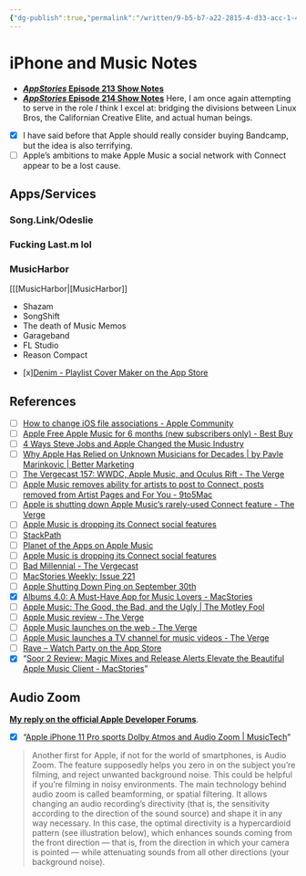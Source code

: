 ```yaml
---
{"dg-publish":true,"permalink":"/written/9-b5-b7-a22-2815-4-d33-acc-1-42-cb-08-cb-6-a2-d/","dgHomeLink":true,"dgPassFrontmatter":false}
---
```


# iPhone and Music Notes

* [**_AppStories_ Episode 213 Show Notes**](drafts5://open?uuid=61E9FB48-73B8-4352-8B34-882554D1D7B3)
* [**_AppStories_ Episode 214 Show Notes**](drafts5://open?uuid=200167A9-475A-4F5F-AC04-50419956DB6E)
Here, I am once again attempting to serve in the role *I* think I excel at: bridging the divisions between Linux Bros, the Californian Creative Elite, and actual human beings.

- [x] I have said before that Apple should really consider buying Bandcamp, but the idea is also terrifying.
- [ ] Apple’s ambitions to make Apple Music a social network with Connect appear to be a lost cause.

## Apps/Services
### Song.Link/Odeslie

### Fucking Last.m lol

### MusicHarbor
[[[MusicHarbor|[MusicHarbor]]

* Shazam
* SongShift
* The death of Music Memos
* Garageband
* FL Studio
* Reason Compact
- [x][‎Denim - Playlist Cover Maker on the App Store](https://apps.apple.com/us/app/denim-playlist-cover-maker/id1532250420)

## References
- [ ] [How to change iOS file associations - Apple Community](https://discussions.apple.com/thread/250277520)
- [ ] [Apple Free Apple Music for 6 months (new subscribers only) - Best Buy](https://www.bestbuy.com/site/apple-free-apple-music-for-6-months-new-subscribers-only/6451501.p?skuId=6451501)
- [ ] [4 Ways Steve Jobs and Apple Changed the Music Industry](https://mashable.com/2011/10/11/apple-changed-music/)
- [ ] [Why Apple Has Relied on Unknown Musicians for Decades | by Pavle Marinkovic | Better Marketing](https://bettermarketing.pub/why-apple-has-relied-on-unknown-musicians-for-decades-4979b4ca3d3b)
- [ ] [The Vergecast 157: WWDC, Apple Music, and Oculus Rift - The Verge](https://www.theverge.com/2015/6/12/8772669/vergecast-157-wwdc-apple-music-oculus-rift-podcast)
- [ ] [Apple Music removes ability for artists to post to Connect, posts removed from Artist Pages and For You - 9to5Mac](https://9to5mac.com/2018/12/13/apple-music-connect-ping/)
- [ ] [Apple is shutting down Apple Music’s rarely-used Connect feature - The Verge](https://www.theverge.com/2018/12/13/18139837/apple-music-connect-social-network-feature-discontinued)
- [ ] [Apple Music is dropping its Connect social features](https://thenextweb.com/apple/2018/12/14/apple-music-is-dropping-its-connect-social-features/)
- [ ] [StackPath](https://www.industryweek.com/technology-and-iiot/article/21965295/apple-aims-to-change-dominate-music-industry)
- [ ] [‎Planet of the Apps on Apple Music](https://music.apple.com/us/show/planet-of-the-apps/1235839922)
- [ ] [Apple Music is dropping its Connect social features](https://thenextweb.com/apple/2018/12/14/apple-music-is-dropping-its-connect-social-features/)
- [ ] [Bad Millennial - The Vergecast](https://pca.st/episode/1b00d850-f359-0132-14a6-059c869cc4eb)
- [ ] [MacStories Weekly: Issue 221](https://mailchi.mp/macstories/ghuteogwhou5g5uowhwhgu5uwhgo5uwhgtpbhywtigb4t359l)
- [ ] [Apple Shutting Down Ping on September 30th](https://thenextweb.com/apple/2012/09/13/apple-shuttering-failed-social-music-network-ping-september-30th/)
- [x] [Albums 4.0: A Must-Have App for Music Lovers - MacStories](https://www.macstories.net/reviews/albums-4-0-a-must-have-app-for-music-lovers/)
- [ ] [Apple Music: The Good, the Bad, and the Ugly | The Motley Fool](https://www.fool.com/investing/general/2015/07/20/apple-music-the-good-the-bad-and-the-ugly.aspx)
- [ ] [Apple Music review - The Verge](https://www.theverge.com/2015/7/8/8911731/apple-music-review)
- [ ] [Apple Music launches on the web - The Verge](https://www.theverge.com/2019/9/5/20851576/apple-music-web-player-interface-beta-browser-streaming)
- [ ] [Apple Music launches a TV channel for music videos - The Verge](https://www.theverge.com/2020/10/19/21523091/apple-music-videos-tv-channel-live-stream)
- [ ] [‎Rave – Watch Party on the App Store](https://apps.apple.com/us/app/rave-watch-party/id929775122)
- [x] “[Soor 2 Review: Magic Mixes and Release Alerts Elevate the Beautiful Apple Music Client - MacStories](https://www.macstories.net/reviews/soor-2-review-magic-mixes-and-release-alerts-elevate-the-beautiful-apple-music-client/)”

## Audio Zoom

[**My reply on the official Apple Developer Forums**](https://developer.apple.com/forums/thread/124512?answerId=671299022#671299022).
- [x] “[Apple iPhone 11 Pro sports Dolby Atmos and Audio Zoom | MusicTech](https://www.musictech.net/news/apple-iphone-11-pro-dolby-atmos-audio-zoom/)”
> Another first for Apple, if not for the world of smartphones, is Audio Zoom. The feature supposedly helps you zero in on the subject you’re filming, and reject unwanted background noise. This could be helpful if you’re filming in noisy environments.
> The main technology behind audio zoom is called beamforming, or spatial filtering. It allows changing an audio recording’s directivity (that is, the sensitivity according to the direction of the sound source) and shape it in any way necessary. In this case, the optimal directivity is a hypercardioid pattern (see illustration below), which enhances sounds coming from the front direction — that is, from the direction in which your camera is pointed — while attenuating sounds from all other directions (your background noise).
